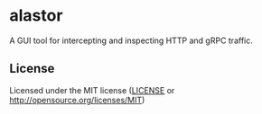 # alastor

A GUI tool for intercepting and inspecting HTTP and gRPC traffic.

## License

Licensed under the MIT license ([LICENSE](LICENSE) or <http://opensource.org/licenses/MIT>)
